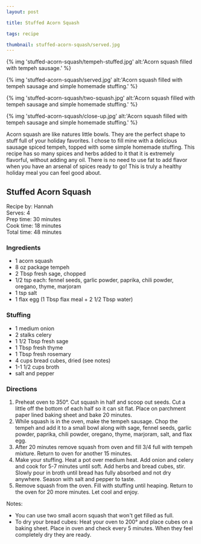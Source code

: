 ```yaml
---
layout: post

title: Stuffed Acorn Squash

tags: recipe

thumbnail: stuffed-acorn-squash/served.jpg
---
```


{% img 'stuffed-acorn-squash/tempeh-stuffed.jpg' alt:'Acorn squash filled with tempeh sausage.' %}

{% img 'stuffed-acorn-squash/served.jpg' alt:'Acorn squash filled with tempeh sausage and simple homemade stuffing.' %}

{% img 'stuffed-acorn-squash/two-squash.jpg' alt:'Acorn squash filled with tempeh sausage and simple homemade stuffing.' %}

{% img 'stuffed-acorn-squash/close-up.jpg' alt:'Acorn squash filled with tempeh sausage and simple homemade stuffing.' %}

Acorn squash are like natures little bowls. They are the perfect shape to stuff full of your holiday favorites. I chose to fill mine with a delicious sausage spiced tempeh, topped with some simple homemade stuffing. This recipe has so many spices and herbs added to it that it is extremely flavorful, without adding any oil. There is no need to use fat to add flavor when you have an arsenal of spices ready to go! This is truly a healthy holiday meal you can feel good about.

## Stuffed Acorn Squash

Recipe by: Hannah<br>
Serves: 4<br>
Prep time: 30 minutes<br>
Cook time: 18 minutes<br>
Total time: 48 minutes

### Ingredients

* 1 acorn squash
* 8 oz package tempeh
* 2 Tbsp fresh sage, chopped
* 1/2 tsp each: fennel seeds, garlic powder, paprika, chili powder, oregano, thyme, marjoram
* 1 tsp salt
* 1 flax egg (1 Tbsp flax meal + 2 1/2 Tbsp water)

### Stuffing

* 1 medium onion
* 2 stalks celery
* 1 1/2 Tbsp fresh sage
* 1 Tbsp fresh thyme
* 1 Tbsp fresh rosemary
* 4 cups bread cubes, dried (see notes)
* 1-1 1/2 cups broth
* salt and pepper

### Directions

1. Preheat oven to 350°. Cut squash in half and scoop out seeds. Cut a little off the bottom of each half so it can sit flat. Place on parchment paper lined baking sheet and bake 20 minutes.
2. While squash is in the oven, make the tempeh sausage. Chop the tempeh and add it to a small bowl along with sage, fennel seeds, garlic powder, paprika, chili powder, oregano, thyme, marjoram, salt, and flax egg.
3. After 20 minutes remove squash from oven and fill 3/4 full with tempeh mixture. Return to oven for another 15 minutes.
4. Make your stuffing. Heat a pot over medium heat. Add onion and celery and cook for 5-7 minutes until soft. Add herbs and bread cubes, stir. Slowly pour in broth until bread has fully absorbed and not dry anywhere. Season with salt and pepper to taste.
5. Remove squash from the oven. Fill with stuffing until heaping. Return to the oven for 20 more minutes. Let cool and enjoy.

Notes:

* You can use two small acorn squash that won't get filled as full.
* To dry your bread cubes: Heat your oven to 200° and place cubes on a baking sheet. Place in oven and check every 5 minutes. When they feel completely dry they are ready.
